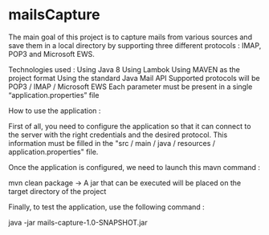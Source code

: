 # mailsCapture

The main goal of this project is to capture mails from various sources and save them
in a local directory by supporting three different protocols : IMAP, POP3 and
Microsoft EWS.

Technologies used :
Using Java 8
Using Lambok
Using MAVEN as the project format
Using the standard Java Mail API
Supported protocols will be POP3 / IMAP / Microsoft EWS
Each parameter must be present in a single “application.properties” file

How to use the application : 

First of all, you need to configure the application so that it can connect to the server with the right credentials and the desired protocol.
This information must be filled in the "src / main / java / resources / application.properties" file.

Once the application is configured, we need to launch this mavn command :

mvn clean package -> A jar that can be executed will be placed on the target directory of the project

Finally, to test the application, use the following command :

java -jar mails-capture-1.0-SNAPSHOT.jar

